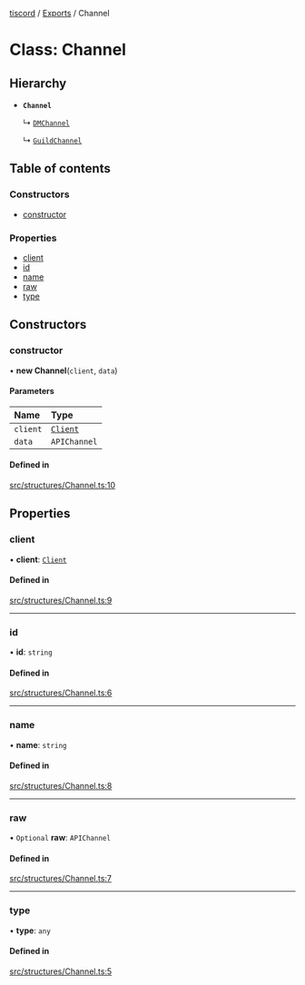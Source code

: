 [tiscord](../README.md) / [Exports](../modules.md) / Channel

# Class: Channel

## Hierarchy

- **`Channel`**

  ↳ [`DMChannel`](DMChannel.md)

  ↳ [`GuildChannel`](GuildChannel.md)

## Table of contents

### Constructors

- [constructor](Channel.md#constructor)

### Properties

- [client](Channel.md#client)
- [id](Channel.md#id)
- [name](Channel.md#name)
- [raw](Channel.md#raw)
- [type](Channel.md#type)

## Constructors

### constructor

• **new Channel**(`client`, `data`)

#### Parameters

| Name | Type |
| :------ | :------ |
| `client` | [`Client`](Client.md) |
| `data` | `APIChannel` |

#### Defined in

[src/structures/Channel.ts:10](https://github.com/xiboon/tiscord/blob/2dcfba7/src/structures/Channel.ts#L10)

## Properties

### client

• **client**: [`Client`](Client.md)

#### Defined in

[src/structures/Channel.ts:9](https://github.com/xiboon/tiscord/blob/2dcfba7/src/structures/Channel.ts#L9)

___

### id

• **id**: `string`

#### Defined in

[src/structures/Channel.ts:6](https://github.com/xiboon/tiscord/blob/2dcfba7/src/structures/Channel.ts#L6)

___

### name

• **name**: `string`

#### Defined in

[src/structures/Channel.ts:8](https://github.com/xiboon/tiscord/blob/2dcfba7/src/structures/Channel.ts#L8)

___

### raw

• `Optional` **raw**: `APIChannel`

#### Defined in

[src/structures/Channel.ts:7](https://github.com/xiboon/tiscord/blob/2dcfba7/src/structures/Channel.ts#L7)

___

### type

• **type**: `any`

#### Defined in

[src/structures/Channel.ts:5](https://github.com/xiboon/tiscord/blob/2dcfba7/src/structures/Channel.ts#L5)

